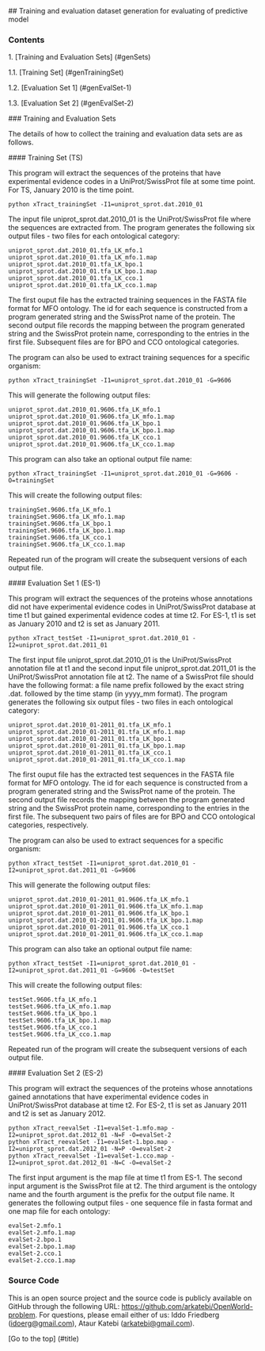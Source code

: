 <a name="title" />
## Training and evaluation dataset generation for evaluating of predictive model

### Contents

1\. [Training and Evaluation Sets] (#genSets)

1.1\. [Training Set] (#genTrainingSet)

1.2\. [Evaluation Set 1] (#genEvalSet-1)

1.3\. [Evaluation Set 2] (#genEvalSet-2)

<a name="genSets" />
### Training and Evaluation Sets 

The details of how to collect the training and evaluation data sets
are as follows.

<a name="genTrainingSet" />
#### Training Set (TS)

This program will extract the sequences of the proteins that have 
experimental evidence codes in a UniProt/SwissProt file at some 
time point. For TS, January 2010 is the time point.  

```
python xTract_trainingSet -I1=uniprot_sprot.dat.2010_01

```
The input file uniprot_sprot.dat.2010_01 is the UniProt/SwissProt file 
where the sequences are extracted from. The program generates the
following six output files - two files for each ontological category:

```
uniprot_sprot.dat.2010_01.tfa_LK_mfo.1
uniprot_sprot.dat.2010_01.tfa_LK_mfo.1.map
uniprot_sprot.dat.2010_01.tfa_LK_bpo.1
uniprot_sprot.dat.2010_01.tfa_LK_bpo.1.map
uniprot_sprot.dat.2010_01.tfa_LK_cco.1
uniprot_sprot.dat.2010_01.tfa_LK_cco.1.map
```

The first ouput file has the extracted training sequences in the FASTA 
file format for MFO ontology. The id for each sequence is constructed from 
a program generated string and the SwissProt name of the protein. The 
second output file records the mapping between the program generated string 
and the SwissProt protein name, corresponding to the entries in the first 
file. Subsequent files are for BPO and CCO ontological categories.

The program can also be used to extract training sequences for a specific 
organism:

```
python xTract_trainingSet -I1=uniprot_sprot.dat.2010_01 -G=9606
```

This will generate the following output files:

```
uniprot_sprot.dat.2010_01.9606.tfa_LK_mfo.1
uniprot_sprot.dat.2010_01.9606.tfa_LK_mfo.1.map
uniprot_sprot.dat.2010_01.9606.tfa_LK_bpo.1
uniprot_sprot.dat.2010_01.9606.tfa_LK_bpo.1.map
uniprot_sprot.dat.2010_01.9606.tfa_LK_cco.1
uniprot_sprot.dat.2010_01.9606.tfa_LK_cco.1.map
```

This program can also take an optional output file name: 

```
python xTract_trainingSet -I1=uniprot_sprot.dat.2010_01 -G=9606 -O=trainingSet
```

This will create the following output files:

```
trainingSet.9606.tfa_LK_mfo.1
trainingSet.9606.tfa_LK_mfo.1.map
trainingSet.9606.tfa_LK_bpo.1
trainingSet.9606.tfa_LK_bpo.1.map
trainingSet.9606.tfa_LK_cco.1
trainingSet.9606.tfa_LK_cco.1.map
```

Repeated run of the program will create the subsequent versions of each 
output file.

<a name="genEvalSet-1" />
#### Evaluation Set 1 (ES-1)

This program will extract the sequences of the proteins whose annotations
did not have experimental evidence codes in UniProt/SwissProt database at time
t1 but gained experimental evidence codes at time t2. For ES-1, t1 is set as 
January 2010 and t2 is set as January 2011.

```
python xTract_testSet -I1=uniprot_sprot.dat.2010_01 -I2=uniprot_sprot.dat.2011_01

```
The first input file uniprot_sprot.dat.2010_01 is the UniProt/SwissProt 
annotation file at t1 and the second input file uniprot_sprot.dat.2011_01 is the 
UniProt/SwissProt annotation file at t2. The name of a SwissProt file should have 
the following format: a file name prefix followed by the exact string .dat. 
followed by the time stamp (in yyyy_mm format). The program generates the 
following six output files - two files in each ontological category:

```
uniprot_sprot.dat.2010_01-2011_01.tfa_LK_mfo.1
uniprot_sprot.dat.2010_01-2011_01.tfa_LK_mfo.1.map
uniprot_sprot.dat.2010_01-2011_01.tfa_LK_bpo.1
uniprot_sprot.dat.2010_01-2011_01.tfa_LK_bpo.1.map
uniprot_sprot.dat.2010_01-2011_01.tfa_LK_cco.1
uniprot_sprot.dat.2010_01-2011_01.tfa_LK_cco.1.map
```

The first ouput file has the extracted test sequences in the FASTA 
file format for MFO ontology. The id for each sequence is constructed from 
a program generated string and the SwissProt name of the protein. The 
second output file records the mapping between the program generated string 
and the SwissProt protein name, corresponding to the entries in the first file.
The subsequent two pairs of files are for BPO and CCO ontological categories, 
respectively.

The program can also be used to extract sequences for a specific organism:

```
python xTract_testSet -I1=uniprot_sprot.dat.2010_01 -I2=uniprot_sprot.dat.2011_01 -G=9606
```

This will generate the following output files:

```
uniprot_sprot.dat.2010_01-2011_01.9606.tfa_LK_mfo.1
uniprot_sprot.dat.2010_01-2011_01.9606.tfa_LK_mfo.1.map
uniprot_sprot.dat.2010_01-2011_01.9606.tfa_LK_bpo.1
uniprot_sprot.dat.2010_01-2011_01.9606.tfa_LK_bpo.1.map
uniprot_sprot.dat.2010_01-2011_01.9606.tfa_LK_cco.1
uniprot_sprot.dat.2010_01-2011_01.9606.tfa_LK_cco.1.map
```

This program can also take an optional output file name: 

```
python xTract_testSet -I1=uniprot_sprot.dat.2010_01 -I2=uniprot_sprot.dat.2011_01 -G=9606 -O=testSet
```

This will create the following output files:

```
testSet.9606.tfa_LK_mfo.1
testSet.9606.tfa_LK_mfo.1.map
testSet.9606.tfa_LK_bpo.1
testSet.9606.tfa_LK_bpo.1.map
testSet.9606.tfa_LK_cco.1
testSet.9606.tfa_LK_cco.1.map
```

Repeated run of the program will create the subsequent versions of each 
output file.

<a name="genEvalSet-2" />
#### Evaluation Set 2 (ES-2)

This program will extract the sequences of the proteins whose annotations
gained annotations that have experimental evidence codes in UniProt/SwissProt 
database at time t2. For ES-2, t1 is set as January 2011 and t2 is set as 
January 2012.

```
python xTract_reevalSet -I1=evalSet-1.mfo.map -I2=uniprot_sprot.dat.2012_01 -N=F -O=evalSet-2
python xTract_reevalSet -I1=evalSet-1.bpo.map -I2=uniprot_sprot.dat.2012_01 -N=P -O=evalSet-2
python xTract_reevalSet -I1=evalSet-1.cco.map -I2=uniprot_sprot.dat.2012_01 -N=C -O=evalSet-2
```
The first input argument is the map file at time t1 from ES-1. The second input
argument is the SwissProt file at t2. The third argument is the ontology 
name and the fourth argument is the prefix for the output file name. It 
generates the following output files - one sequence file in fasta format 
and one map file for each ontology:

```
evalSet-2.mfo.1
evalSet-2.mfo.1.map 
evalSet-2.bpo.1
evalSet-2.bpo.1.map 
evalSet-2.cco.1
evalSet-2.cco.1.map 
```

### Source Code
This is an open source project and the source code is publicly available on 
GitHub through the following URL: https://github.com/arkatebi/OpenWorld-problem.
For questions, please email either of us: Iddo Friedberg (idoerg@gmail.com),
Ataur Katebi (arkatebi@gmail.com).

[Go to the top] (#title)

